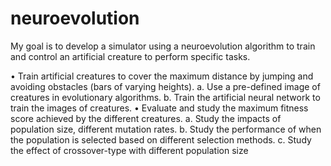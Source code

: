 # neuroevolution

My goal is to develop a simulator using a neuroevolution algorithm to 
train and control an artificial creature to perform specific tasks.

• Train artificial creatures to cover the maximum distance by jumping 
and avoiding obstacles (bars of varying heights). 
a. Use a pre-defined image of creatures in evolutionary algorithms.
b. Train the artificial neural network to train the images of creatures. 
• Evaluate and study the maximum fitness score achieved by the 
different creatures.
a. Study the impacts of population size, different mutation rates.
b. Study the performance of when the population is selected based on 
different selection methods.
c. Study the effect of crossover-type with different population size
